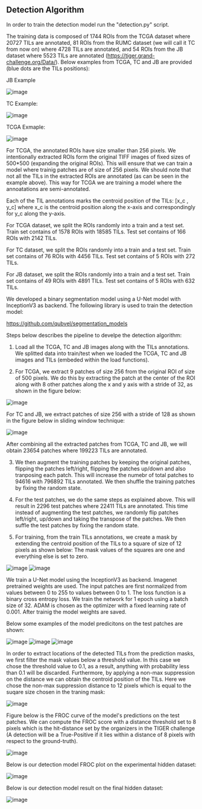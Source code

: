 ## **Detection Algorithm**

In order to train the detection model run the "detection.py" script.

The training data is composed of 1744 ROIs from the TCGA dataset where 20727 TILs are annotated, 81 ROIs from the RUMC dataset (we will call it TC from now on) where 4728 TILs are annotated, and 54 ROIs from the JB dataset where 5523 TILs are annotated (https://tiger.grand-challenge.org/Data/). Below examples from TCGA, TC and JB are provided (blue dots are the TILs positions):

JB Example

![image](https://user-images.githubusercontent.com/68286434/181012474-85dfc8a6-5673-4f23-a6e3-c21aa7dc938c.png)

TC Example:

![image](https://user-images.githubusercontent.com/68286434/181012510-91319e12-f336-4349-9992-2e569a41cb68.png)

TCGA Exmaple:

![image](https://user-images.githubusercontent.com/68286434/181012537-d2acc5de-7fbe-4631-a2c8-1aa60e438d71.png)

For TCGA, the annotated ROIs have size smaller than 256 pixels. We intentionally extracted ROIs form the original TIFF images of fixed sizes of 500*500 (expanding the original ROIs). This will ensure that we can train a model where trainig patches are of size of 256 pixels. We should note that not all the TILs in the extracted ROIs are annotated (as can be seen in the example above). This way for TCGA we are training a model where the annoatations are semi-annotated.

Each of the TIL annotations marks the centroid position of the TILs: [x_c , y_c] where x_c is the centroid position along the x-axis and correspondingly for y_c along the y-axis.

For TCGA dataset, we split the ROIs randomly into a train and a test set. Train set contains of 1578 ROIs with 18585 TILs. Test set contains of 166 ROIs with 2142 TILs.

For TC dataset, we split the ROIs randomly into a train and a test set. Train set contains of 76 ROIs with 4456 TILs. Test set contains of 5 ROIs with 272 TILs.

For JB dataset, we split the ROIs randomly into a train and a test set. Train set contains of 49 ROIs with 4891 TILs. Test set contains of 5 ROIs with 632 TILs.

We developed a binary segmentation model using a U-Net model with InceptionV3 as backend. The following library is used to train the detection model:

https://github.com/qubvel/segmentation_models

Steps below describes the pipeline to develpe the detection algorithm:

1) Load all the TCGA, TC and JB images along with the TILs annotations. We splitted data into train/test when we loaded the TCGA, TC and JB images and TILs (embeded within the load functions).

2) For TCGA, we extract 9 patches of size 256 from the original ROI of size of 500 pixels. We do this by extracting the patch at the center of the ROI along with 8 other patches along the x and y axis with a stride of 32, as shown in the figure below:

![image](https://user-images.githubusercontent.com/68286434/181013196-47d046a8-ca94-4cf9-8a6c-324e2d2eafc8.png)

For TC and JB, we extract patches of size 256 with a stride of 128 as shown in the figure below in sliding window technique:

![image](https://user-images.githubusercontent.com/68286434/181013256-13ac77c1-5852-48ea-aa3a-668b8eafa1ee.png)

After combining all the extracted patches from TCGA, TC and JB, we will obtain 23654 patches where 199223 TILs are annotated.

3) We then augment the training patches by keeping the original patches, flipping the patches left/right, flipping the patches up/down and also tranposing each patch. This will increase the numebr of total patches to 94616 with 796892 TILs annotated. We then shuffle the training patches by fixing the random state.

4) For the test patches, we do the same steps as explained above. This will result in 2296 test patches where 22411 TILs are annotated. This time instead of augmenting the test patches, we randomly flip patches left/right, up/down and taking the transpose of the patches. We then suffle the test patches by fixing the random state.

5) For training, from the train TILs annotations, we create a mask by extending the centroid position of the TILs to a square of size of 12 pixels as shown below:
The mask values of the squares are one and everything else is set to zero.

![image](https://user-images.githubusercontent.com/68286434/181013615-fd2da0d8-ebca-4ce9-b57b-500086eab126.png)
![image](https://user-images.githubusercontent.com/68286434/181013640-4480a683-07ff-4da3-9d3b-5a8fec08846f.png)

We train a U-Net model using the InceptionV3 as backend. Imagenet pretrained weights are used. The input patches are first normalized from values between 0 to 255 to values between 0 to 1. The loss function is a binary cross entropy loss. We train the network for 1 epoch using a batch size of 32. ADAM is chosen as the optimizer with a fixed learning rate of 0.001. After trainig the model weights are saved.

Below some examples of the model predicitons on the test patches are shown:

![image](https://user-images.githubusercontent.com/68286434/181013799-de0fe60c-562f-45c4-b02a-9644b598918c.png)
![image](https://user-images.githubusercontent.com/68286434/181013818-0794c709-5978-4e27-a343-61eecb1e225e.png)
![image](https://user-images.githubusercontent.com/68286434/181013825-bd5673b4-c282-49f2-8ff6-5bffabf1c34a.png)

In order to extract locations of the detected TILs from the prediction masks, we first filter the mask values below a threshold value. In this case we chose the threshold value to 0.1, as a result, anything with probability less than 0.1 will be discarded. Furthermore, by applying a non-max suppression on the distance we can obtain the centroid position of the TILs. Here we chose the non-max suppression distance to 12 pixels which is equal to the suqare size chosen in the traning mask:

![image](https://user-images.githubusercontent.com/68286434/181013935-269968a5-b4b5-4bcf-a356-6d405ff4b615.png)

Figure below is the FROC curve of the model's predictions on the test patches. We can compute the FROC score with a distance threshold set to 8 pixels which is the hit-distance set by the organizers in the TIGER challenge (A detection will be a True-Positive if it lies within a distance of 8 pixels with respect to the ground-truth).

![image](https://user-images.githubusercontent.com/68286434/181014064-f11804a6-4ee5-4f61-9aac-e1e8153f3929.png)

Below is our detection model FROC plot on the experimental hidden dataset:

![image](https://user-images.githubusercontent.com/68286434/181014140-6c2d494e-367f-4984-9377-a2c5600d2c67.png)

Below is our detection model result on the final hidden dataset:

![image](https://user-images.githubusercontent.com/68286434/181014165-06d5977c-5ea1-4a9b-98f9-efc372e85e51.png)
